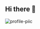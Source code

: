 

## Hi there 👋
![profile-piic](https://github.com/user-attachments/assets/b75eb67e-3467-45c5-b108-118dde148b8c)

<!--
**LEO-UNAHUR/LEO-UNAHUR** is a ✨ _special_ ✨ repository because its `README.md` (this file) appears on your GitHub profile.

Here are some ideas to get you started:

- 🔭 I’m currently working on Cetap S.A.
- 🌱 I’m currently learning Licenciatura Informática
- 🤔 I’m looking for help with 
- 💬 Ask me about support technical IT
- 📫 How to reach me forLinkedIn: https://www.linkedin.com/in/leonardo-ezequiel-esteves-martins-493946124/
- 😄 Pronouns: LEO
- ⚡ Fun fact: fan Star Wars and electronic games
-->
